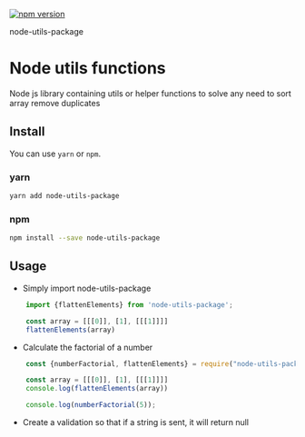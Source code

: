 [![npm version](https://badge.fury.io/js/node-utils-package.svg)](https://badge.fury.io/js/node-utils-package)

node-utils-package

# Node utils functions
Node js library containing utils or helper functions to solve any need to sort array remove duplicates

## Install

You can use `yarn` or `npm`. 

### yarn

```bash
yarn add node-utils-package
```

### npm

```bash
npm install --save node-utils-package
```

## Usage
- Simply import node-utils-package

```js
    import {flattenElements} from 'node-utils-package';

    const array = [[[0]], [1], [[[1]]]]
    flattenElements(array)
```

- Calculate the factorial of a number

``` js
    const {numberFactorial, flattenElements} = require("node-utils-package")

    const array = [[[0]], [1], [[[1]]]]
    console.log(flattenElements(array))

    console.log(numberFactorial(5));

```

- Create a validation so that if a string is sent, it will return null


